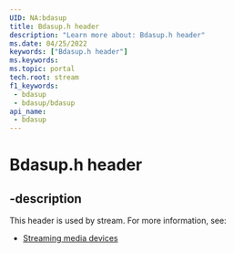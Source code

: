 ```yaml
---
UID: NA:bdasup
title: Bdasup.h header
description: "Learn more about: Bdasup.h header"
ms.date: 04/25/2022
keywords: ["Bdasup.h header"]
ms.keywords: 
ms.topic: portal
tech.root: stream
f1_keywords:
 - bdasup
 - bdasup/bdasup
api_name:
 - bdasup
---
```


# Bdasup.h header

## -description

This header is used by stream. For more information, see:

- [Streaming media devices](../_stream/index.md)
